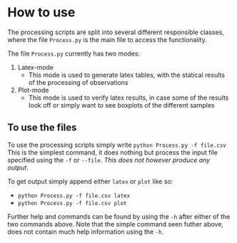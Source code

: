 # How to use

The processing scripts are split into several different responsible classes, where the file `Process.py` is the main file to access the functionality.

The file `Process.py` currently has two modes:

1. Latex-mode
   * This mode is used to generate latex tables, with the statical results of the processing of observations
2. Plot-mode
   * This mode is used to verify latex results, in case some of the results look off or simply want to see boxplots of the different samples

## To use the files

To use the processing scripts simply write `python Process.py -f file.csv`
This is the simplest command, it does nothing but process the input file specified using the `-f` or `--file`. *This does not however produce any output*.

To get output simply append either `latex` or `plot` like so:

* `python Process.py -f file.csv latex`
* `python Process.py -f file.csv plot`

Further help and commands can be found by using the `-h` after either of the two commands above. Note that the simple command seen futher above, does not contain much help information using the `-h`.
